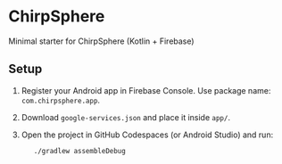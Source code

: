 # ChirpSphere

Minimal starter for ChirpSphere (Kotlin + Firebase)

## Setup
1. Register your Android app in Firebase Console. Use package name: `com.chirpsphere.app`.
2. Download `google-services.json` and place it inside `app/`.
3. Open the project in GitHub Codespaces (or Android Studio) and run:

   ```bash
      ./gradlew assembleDebug
